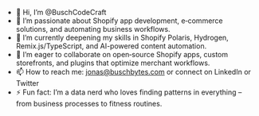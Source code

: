 - 👋 Hi, I’m @BuschCodeCraft  
- 👀 I’m passionate about Shopify app development, e‑commerce solutions, and automating business workflows.  
- 🌱 I’m currently deepening my skills in Shopify Polaris, Hydrogen, Remix.js/TypeScript, and AI-powered content automation.  
- 💞️ I’m eager to collaborate on open‑source Shopify apps, custom storefronts, and plugins that optimize merchant workflows.  
- 📫 How to reach me: jonas@buschbytes.com or connect on LinkedIn or Twitter
- ⚡ Fun fact:  I’m a data nerd who loves finding patterns in everything – from business processes to fitness routines.

<!---
BuschCodeCraft/BuschCodeCraft is a ✨ special ✨ repository because its `README.md` (this file) appears on your GitHub profile.
You can click the Preview link to take a look at your changes.
--->

